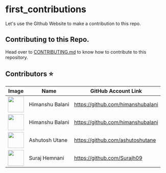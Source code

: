 # first_contributions
Let's use the GIthub Website to make a contribution to this repo. 

## Contributing to this Repo.
Head over to [CONTRIBUTING.md](https://github.com/himanshubalani/first_contributions/blob/main/CONTRIBUTING.md) to know how to contribute to this repository.

## Contributors ⭐

| Image | Name | GitHub Account Link |
|---|---|---|
| <img src="https://github.com/himanshubalani.png" width=50px> | Himanshu Balani |  https://github.com/himanshubalani
| <img src="https://github.com/himanshubalani.png" width=50px> | Himanshu Balani |  https://github.com/himanshubalani
| <img src="https://github.com/ashutoshutane.png" width=50px> | Ashutosh Utane |  https://github.com/ashutoshutane
| <img src="https://github.com/Surajh09.png" width=50px> | Suraj Hemnani |  https://github.com/Surajh09


